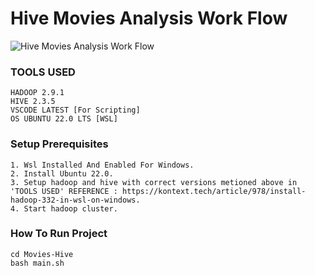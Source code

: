 # Hive Movies Analysis Work Flow


![Hive Movies Analysis Work Flow](https://user-images.githubusercontent.com/67195682/191599709-8e56716d-08c3-45d0-ad19-97ee662190ef.png)

### TOOLS USED
```
HADOOP 2.9.1
HIVE 2.3.5
VSCODE LATEST [For Scripting]
OS UBUNTU 22.0 LTS [WSL]
```

### Setup Prerequisites
```
1. Wsl Installed And Enabled For Windows.
2. Install Ubuntu 22.0.
3. Setup hadoop and hive with correct versions metioned above in 'TOOLS USED' REFERENCE : https://kontext.tech/article/978/install-hadoop-332-in-wsl-on-windows.
4. Start hadoop cluster.
```

### How To Run Project
```
cd Movies-Hive
bash main.sh
```
